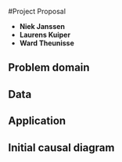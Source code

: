 #Project Proposal
  - **Niek Janssen**
  - **Laurens Kuiper**
  - **Ward Theunisse**

## Problem domain


## Data


## Application


## Initial causal diagram


